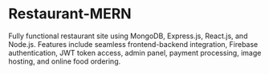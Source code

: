# Restaurant-MERN
 Fully functional restaurant site using MongoDB, Express.js, React.js, and Node.js. Features include seamless frontend-backend integration, Firebase authentication, JWT token access, admin panel, payment processing, image hosting, and online food ordering.
